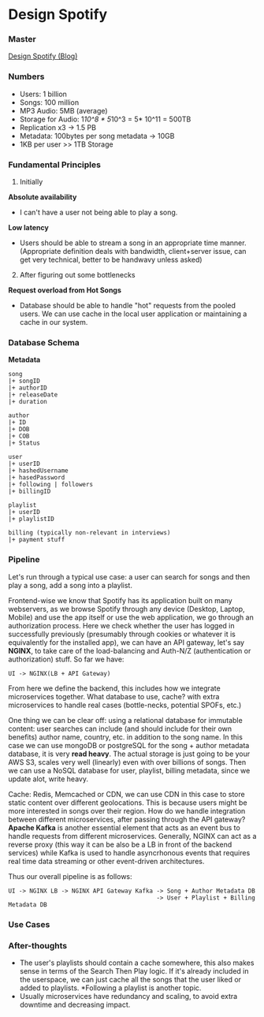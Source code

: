 # Design Spotify
### Master
[Design Spotify (Blog)](https://iq.opengenus.org/system-design-of-spotify/)


### Numbers 
- Users: 1 billion
- Songs: 100 million 
- MP3 Audio: 5MB (average) 
- Storage for Audio: 1*10^8 * 5*10^3 = 5* 10^11 = 500TB
- Replication x3 -> 1.5 PB 
- Metadata: 100bytes per song metadata -> 10GB 
- 1KB per user >> 1TB Storage 

### Fundamental Principles 

1) Initially

**Absolute availability**
- I can't have a user not being able to play a song.

**Low latency**
- Users should be able to stream a song in an appropriate time manner. (Appropriate definition deals with bandwidth, client+server issue, can get very technical, better to be handwavy unless asked) 

2) After figuring out some bottlenecks 

**Request overload from Hot Songs** 
- Database should be able to handle "hot" requests from the pooled users. We can use cache in the local user application or maintaining a cache in our system. 


### Database Schema
**Metadata**

```
song 
|+ songID 
|+ authorID
|+ releaseDate 
|+ duration 
```

```
author
|+ ID
|+ DOB
|+ COB
|+ Status 
```
```
user
|+ userID
|+ hashedUsername
|+ hasedPassword
|+ following | followers
|+ billingID 
```

```
playlist
|+ userID 
|+ playlistID
```

```
billing (typically non-relevant in interviews)
|+ payment stuff 
```


### Pipeline 
Let's run through a typical use case: a user can search for songs and then play a song, add a song into a playlist. 

Frontend-wise we know that Spotify has its application built on many webservers, as we browse Spotify through any device (Desktop, Laptop, Mobile) and use the app itself or use the web application, we go through an authorization process. Here we check whether the user has logged in successfully previously (presumably through cookies or whatever it is equivalently for the installed app), we can have an API gateway, let's say **NGINX**, to take care of the load-balancing and Auth-N/Z (authentication or authorization) stuff. So far we have:

`UI -> NGINX(LB + API Gateway)`

From here we define the backend, this includes how we integrate microservices together. What database to use, cache? with extra microservices to handle real cases (bottle-necks, potential SPOFs, etc.)

 One thing we can be clear off: using a relational database for immutable content: user searches can include (and should include for their own benefits) author name, country, etc. in addition to the song name. In this case we can use mongoDB or postgreSQL for the song + author metadata database, it is very **read heavy**. The actual storage is just going to be your AWS S3, scales very well (linearly) even with over billions of songs. Then we can use a NoSQL database for user, playlist, billing metadata, since we update alot, write heavy.

 Cache: Redis, Memcached or CDN, we can use CDN in this case to store static content over different geolocations. This is because users might be more interested in songs over their region. How do we handle integration between different microservices, after passing through the API gateway? **Apache Kafka** is another essential element that acts as an event bus to handle requests from different microservices. Generally, NGINX can act as a reverse proxy (this way it can be also be a LB in front of the backend services) while Kafka is used to handle asyncrhonous events that requires real time data streaming or other event-driven architectures. 

 Thus our overall pipeline is as follows: 
 ```
 UI -> NGINX LB -> NGINX API Gateway Kafka -> Song + Author Metadata DB
                                           -> User + Playlist + Billing Metadata DB 
 ```
### Use Cases


### After-thoughts
- The user's playlists should contain a cache somewhere, this also makes sense in terms of the Search Then Play logic. If it's already included in the userspace, we can just cache all the songs that the user liked or added to playlists. *Following a playlist is another topic. 
- Usually microservices have redundancy and scaling, to avoid extra downtime and decreasing impact. 



 